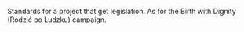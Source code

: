 Standards for a project that get legislation. As for the Birth with Dignity (Rodzić po Ludzku) campaign.
